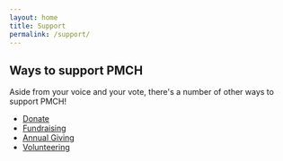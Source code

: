```yaml
---
layout: home
title: Support
permalink: /support/
---
```


## Ways to support PMCH

Aside from your voice and your vote, there's a number of other ways to support PMCH!

- [Donate](https://givebutter.com/petoskey-montessori-childrens-house)
- [Fundraising](https://petoskeymontessori.org/giving/fundraising-made-easy/)
- [Annual Giving](https://petoskeymontessori.org/giving/annual-giving/)
- [Volunteering](https://petoskeymontessori.org/giving/volunteer-opportunities/)